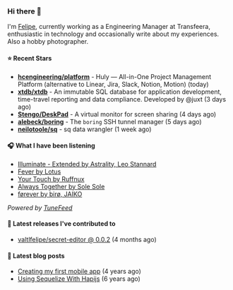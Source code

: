### Hi there 👋

I'm [Felipe](https://felipevm.com), currently working as a Engineering Manager at Transfeera, enthusiastic in technology and occasionally write about my experiences. Also a hobby photographer.

#### ⭐ Recent Stars
- **[hcengineering/platform](https://github.com/hcengineering/platform)** - Huly — All-in-One Project Management Platform (alternative to Linear, Jira, Slack, Notion, Motion) (today)
- **[xtdb/xtdb](https://github.com/xtdb/xtdb)** - An immutable SQL database for application development, time-travel reporting and data compliance. Developed by @juxt (3 days ago)
- **[Stengo/DeskPad](https://github.com/Stengo/DeskPad)** - A virtual monitor for screen sharing (4 days ago)
- **[alebeck/boring](https://github.com/alebeck/boring)** - The `boring`  SSH tunnel manager (5 days ago)
- **[neilotoole/sq](https://github.com/neilotoole/sq)** - sq data wrangler (1 week ago)

#### 🎧 What I have been listening
- [Illuminate - Extended by Astrality, Leo Stannard](https://open.spotify.com/track/5OVDMbFKKAeI4sX6y1r6kR)
- [Fever by Lotus](https://open.spotify.com/track/0IfcRfp6gWOx36fznAiDNR)
- [Your Touch by Ruffnux](https://open.spotify.com/track/0wIexMl4QG7nEqzc8WuUp5)
- [Always Together by Sole Sole](https://open.spotify.com/track/6JQsZzfuQ6iqblAe6JYiFb)
- [førever by birø, JAIKO](https://open.spotify.com/track/6IFhVh2iDJPMKFFKLuPblb)

_Powered by [TuneFeed](https://tunefeed.app?ref=valtlfelipe-gh-profile)_ 

#### 🚀 Latest releases I've contributed to


- [valtlfelipe/secret-editor @ 0.0.2](https://github.com/valtlfelipe/secret-editor/releases/tag/0.0.2) (4 months ago)

#### 📄 Latest blog posts
- [Creating my first mobile app](https://felipevm.com/posts/creating-my-first-mobile-app/) (4 years ago)
- [Using Sequelize With Hapijs](https://felipevm.com/posts/using-sequelize-with-hapijs/) (6 years ago)

